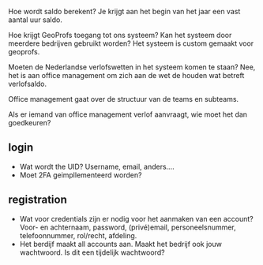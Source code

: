 Hoe wordt saldo berekent? Je krijgt aan het begin van het jaar een vast aantal uur saldo.

Hoe krijgt GeoProfs toegang tot ons systeem? Kan het systeem door meerdere bedrijven gebruikt worden? Het systeem is custom gemaakt voor geoprofs.

Moeten de Nederlandse verlofswetten in het systeem komen te staan? Nee, het is aan office management om zich aan de wet de houden wat betreft verlofsaldo.


Office management gaat over de structuur van de teams en subteams.





Als er iemand van office management verlof aanvraagt, wie moet het dan goedkeuren?
## login
* Wat wordt the UID? Username, email, anders....
* Moet 2FA geimpllementeerd worden?

## registration
* Wat voor credentials zijn er nodig voor het aanmaken van een account? Voor- en achternaam, password, (privé)email, personeelsnummer, telefoonnummer, rol/recht, afdeling.
* Het berdijf maakt all accounts aan. Maakt het bedrijf ook jouw wachtwoord. Is dit een tijdelijk wachtwoord?
